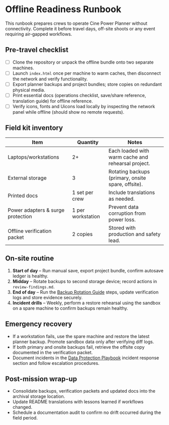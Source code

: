 # Offline Readiness Runbook

This runbook prepares crews to operate Cine Power Planner without connectivity.
Complete it before travel days, off-site shoots or any event requiring
air-gapped workflows.

## Pre-travel checklist

- [ ] Clone the repository or unpack the offline bundle onto two separate
      machines.
- [ ] Launch `index.html` once per machine to warm caches, then disconnect the
      network and verify functionality.
- [ ] Export planner backups and project bundles; store copies on redundant
      physical media.
- [ ] Print essential docs (operations checklist, save/share reference,
      translation guide) for offline reference.
- [ ] Verify icons, fonts and Uicons load locally by inspecting the network
      panel while offline (should show no remote requests).

## Field kit inventory

| Item | Quantity | Notes |
| --- | --- | --- |
| Laptops/workstations | 2+ | Each loaded with warm cache and rehearsal project. |
| External storage | 3 | Rotating backups (primary, onsite spare, offsite). |
| Printed docs | 1 set per crew | Include translations as needed. |
| Power adapters & surge protection | 1 per workstation | Prevent data corruption from power loss. |
| Offline verification packet | 2 copies | Stored with production and safety lead. |

## On-site routine

1. **Start of day** – Run manual save, export project bundle, confirm autosave
   ledger is healthy.
2. **Midday** – Rotate backups to second storage device; record actions in
   `review-findings.md`.
3. **End of day** – Run the [Backup Rotation Guide](backup-rotation-guide.md)
   steps, update verification logs and store evidence securely.
4. **Incident drills** – Weekly, perform a restore rehearsal using the sandbox
   on a spare machine to confirm backups remain healthy.

## Emergency recovery

- If a workstation fails, use the spare machine and restore the latest planner
  backup. Promote sandbox data only after verifying diff logs.
- If both primary and onsite backups fail, retrieve the offsite copy documented
  in the verification packet.
- Document incidents in the [Data Protection Playbook](data-protection-playbook.md)
  incident response section and follow escalation procedures.

## Post-mission wrap-up

- Consolidate backups, verification packets and updated docs into the archival
  storage location.
- Update README translations with lessons learned if workflows changed.
- Schedule a documentation audit to confirm no drift occurred during the field
  period.
